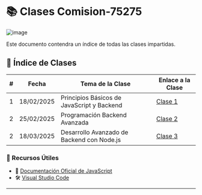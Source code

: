 # 📚 Clases Comision-75275

![image](https://github.com/user-attachments/assets/d01032b3-1c8d-42e2-80f5-920bdef8d947)

Este documento contendra un índice de todas las clases impartidas.

## 📆 Índice de Clases

| #  |   Fecha    |                  Tema de la Clase                              | Enlace a la Clase |
|----|------------|-------------------------------------------------------|-----------------------------------------|
| 1  | 18/02/2025 | Principios Básicos de JavaScript y Backend            | [Clase 1](https://github.com/JerlibGnzlz/Comision-75275/blob/main/01-Principios%20B%C3%A1sicos%20de%20JavaScript%20y%20Backend/practica.js) |
| 2  | 25/02/2025 | Programación Backend Avanzada                         | [Clase 2](https://github.com/JerlibGnzlz/Comision-75275/blob/main/02-Programaci%C3%B3n%20Backend%20Avanzada/practica.js) |
| 2  | 18/03/2025 | Desarrollo Avanzado de Backend con Node.js            | [Clase 3](https://github.com/JerlibGnzlz/Comision-75275/blob/main/03-Desarrollo%20Avanzado%20de%20Backend%20con%20Node.js/practica.js) |


### 🎯 Recursos Útiles
- 📌 [Documentación Oficial de JavaScript](https://developer.mozilla.org/es/docs/Web/JavaScript)
- 🛠️ [Visual Studio Code](https://code.visualstudio.com/)

---


